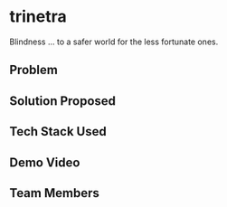 # trinetra
Blindness … to a safer world for the less fortunate ones.


## Problem

## Solution Proposed

## Tech Stack Used

## Demo Video

## Team Members
